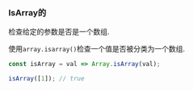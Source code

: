### IsArray的

检查给定的参数是否是一个数组. 

使用`array.isarray()`检查一个值是否被分类为一个数组. 

```js
const isArray = val => Array.isArray(val);
```

```js
isArray([1]); // true
```